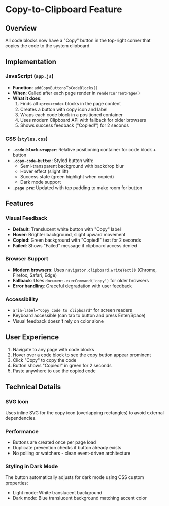 # Copy-to-Clipboard Feature

## Overview
All code blocks now have a "Copy" button in the top-right corner that copies the code to the system clipboard.

## Implementation

### JavaScript (`app.js`)
- **Function**: `addCopyButtonsToCodeBlocks()`
- **When**: Called after each page render in `renderCurrentPage()`
- **What it does**:
  1. Finds all `<pre><code>` blocks in the page content
  2. Creates a button with copy icon and label
  3. Wraps each code block in a positioned container
  4. Uses modern Clipboard API with fallback for older browsers
  5. Shows success feedback ("Copied!") for 2 seconds

### CSS (`styles.css`)
- **`.code-block-wrapper`**: Relative positioning container for code block + button
- **`.copy-code-button`**: Styled button with:
  - Semi-transparent background with backdrop blur
  - Hover effect (slight lift)
  - Success state (green highlight when copied)
  - Dark mode support
- **`.page pre`**: Updated with top padding to make room for button

## Features

### Visual Feedback
- **Default**: Translucent white button with "Copy" label
- **Hover**: Brighter background, slight upward movement
- **Copied**: Green background with "Copied!" text for 2 seconds
- **Failed**: Shows "Failed" message if clipboard access denied

### Browser Support
- **Modern browsers**: Uses `navigator.clipboard.writeText()` (Chrome, Firefox, Safari, Edge)
- **Fallback**: Uses `document.execCommand('copy')` for older browsers
- **Error handling**: Graceful degradation with user feedback

### Accessibility
- `aria-label="Copy code to clipboard"` for screen readers
- Keyboard accessible (can tab to button and press Enter/Space)
- Visual feedback doesn't rely on color alone

## User Experience

1. Navigate to any page with code blocks
2. Hover over a code block to see the copy button appear prominent
3. Click "Copy" to copy the code
4. Button shows "Copied!" in green for 2 seconds
5. Paste anywhere to use the copied code

## Technical Details

### SVG Icon
Uses inline SVG for the copy icon (overlapping rectangles) to avoid external dependencies.

### Performance
- Buttons are created once per page load
- Duplicate prevention checks if button already exists
- No polling or watchers - clean event-driven architecture

### Styling in Dark Mode
The button automatically adjusts for dark mode using CSS custom properties:
- Light mode: White translucent background
- Dark mode: Blue translucent background matching accent color
